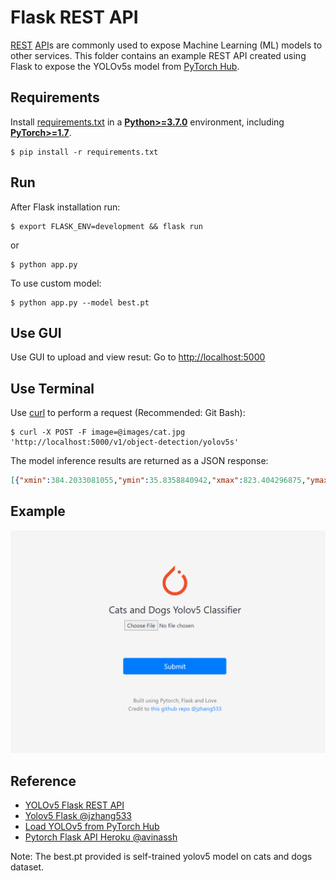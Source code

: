 # Flask REST API

[REST](https://en.wikipedia.org/wiki/Representational_state_transfer) [API](https://en.wikipedia.org/wiki/API)s are
commonly used to expose Machine Learning (ML)  models to other services. This folder contains an example REST API
created using Flask to expose the YOLOv5s model from [PyTorch Hub](https://pytorch.org/hub/ultralytics_yolov5/).

## Requirements
Install [requirements.txt](https://github.com/ultralytics/yolov5/blob/master/requirements.txt) in a
[**Python>=3.7.0**](https://www.python.org/) environment, including
[**PyTorch>=1.7**](https://pytorch.org/get-started/locally/).
```shell
$ pip install -r requirements.txt
```

## Run

After Flask installation run:
```shell
$ export FLASK_ENV=development && flask run
```
or
```shell
$ python app.py
```

To use custom model:
```shell
$ python app.py --model best.pt
```

## Use GUI
Use GUI to upload and view resut:
Go to [http://localhost:5000](http://localhost:5000)

## Use Terminal
Use [curl](https://curl.se/) to perform a request (Recommended: Git Bash):

```shell
$ curl -X POST -F image=@images/cat.jpg 'http://localhost:5000/v1/object-detection/yolov5s'
```

The model inference results are returned as a JSON response:

```json
[{"xmin":384.2033081055,"ymin":35.8358840942,"xmax":823.404296875,"ymax":409.2363891602,"confidence":0.8502380848,"class":0,"name":"cat"}]
```

## Example
![example.gif](./images/example.gif)

## Reference
- [YOLOv5 Flask REST API](https://github.com/ultralytics/yolov5/tree/master/utils/flask_rest_api)
- [Yolov5 Flask @jzhang533](https://github.com/jzhang533/yolov5-flask)
- [Load YOLOv5 from PyTorch Hub ](https://github.com/ultralytics/yolov5/issues/36)
- [Pytorch Flask API Heroku @avinassh](https://github.com/avinassh/pytorch-flask-api-heroku)

Note: The best.pt provided is self-trained yolov5 model on cats and dogs dataset.